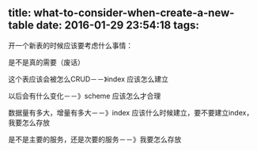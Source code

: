 title: what-to-consider-when-create-a-new-table
date: 2016-01-29 23:54:18
tags:
---
开一个新表的时候应该要考虑什么事情：

是不是真的需要（废话）

这个表应该会被怎么CRUD－－》index 应该怎么建立 

以后会有什么变化－－》scheme 应该怎么才合理

数据量有多大，增量有多大－－》index 应该什么时候建立，要不要建立index，我要怎么存放

是不是主要的服务，还是次要的服务－－》我要怎么存放

